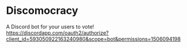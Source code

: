 # Discomocracy
A Discord bot for your users to vote!
https://discordapp.com/oauth2/authorize?client_id=593050922163240980&scope=bot&permissions=1506094198
